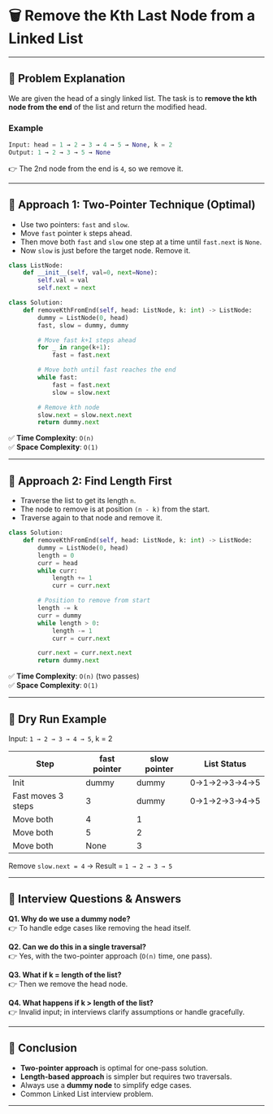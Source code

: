 # 🗑️ Remove the Kth Last Node from a Linked List

---

## 📘 Problem Explanation

We are given the head of a singly linked list. The task is to **remove the kth node from the end** of the list and return the modified head.

### Example

```python
Input: head = 1 → 2 → 3 → 4 → 5 → None, k = 2
Output: 1 → 2 → 3 → 5 → None
```

👉 The 2nd node from the end is `4`, so we remove it.

---

## 🔹 Approach 1: Two-Pointer Technique (Optimal)

- Use two pointers: `fast` and `slow`.
- Move `fast` pointer `k` steps ahead.
- Then move both `fast` and `slow` one step at a time until `fast.next` is `None`.
- Now `slow` is just before the target node. Remove it.

```python
class ListNode:
    def __init__(self, val=0, next=None):
        self.val = val
        self.next = next

class Solution:
    def removeKthFromEnd(self, head: ListNode, k: int) -> ListNode:
        dummy = ListNode(0, head)
        fast, slow = dummy, dummy

        # Move fast k+1 steps ahead
        for _ in range(k+1):
            fast = fast.next

        # Move both until fast reaches the end
        while fast:
            fast = fast.next
            slow = slow.next

        # Remove kth node
        slow.next = slow.next.next
        return dummy.next
```

✅ **Time Complexity**: `O(n)`\
✅ **Space Complexity**: `O(1)`

---

## 🔹 Approach 2: Find Length First

- Traverse the list to get its length `n`.
- The node to remove is at position `(n - k)` from the start.
- Traverse again to that node and remove it.

```python
class Solution:
    def removeKthFromEnd(self, head: ListNode, k: int) -> ListNode:
        dummy = ListNode(0, head)
        length = 0
        curr = head
        while curr:
            length += 1
            curr = curr.next

        # Position to remove from start
        length -= k
        curr = dummy
        while length > 0:
            length -= 1
            curr = curr.next

        curr.next = curr.next.next
        return dummy.next
```

✅ **Time Complexity**: `O(n)` (two passes)\
✅ **Space Complexity**: `O(1)`

---

## 🔹 Dry Run Example

Input: `1 → 2 → 3 → 4 → 5`, k = 2

| Step               | fast pointer | slow pointer | List Status |
| ------------------ | ------------ | ------------ | ----------- |
| Init               | dummy        | dummy        | 0→1→2→3→4→5 |
| Fast moves 3 steps | 3            | dummy        | 0→1→2→3→4→5 |
| Move both          | 4            | 1            |             |
| Move both          | 5            | 2            |             |
| Move both          | None         | 3            |             |

Remove `slow.next = 4` → Result = `1 → 2 → 3 → 5`

---

## 🔹 Interview Questions & Answers

**Q1. Why do we use a dummy node?**\
👉 To handle edge cases like removing the head itself.

**Q2. Can we do this in a single traversal?**\
👉 Yes, with the two-pointer approach (`O(n)` time, one pass).

**Q3. What if k = length of the list?**\
👉 Then we remove the head node.

**Q4. What happens if k > length of the list?**\
👉 Invalid input; in interviews clarify assumptions or handle gracefully.

---

## 🎯 Conclusion

- **Two-pointer approach** is optimal for one-pass solution.
- **Length-based approach** is simpler but requires two traversals.
- Always use a **dummy node** to simplify edge cases.
- Common Linked List interview problem.

---

